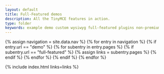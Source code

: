 ```yaml
---
layout: default
title: Full-Featured demos
description: All the TinyMCE features in action.
type: folder
keywords: example demo custom wysiwyg full-featured plugins non-premium
---
```


{% assign navigation = site.data.nav %}
{% for entry in navigation %}
  {% if entry.url == "demo" %}
    {% for subentry in entry.pages %}
      {% if subentry.url == "full-featured" %}
        {% assign links = subentry.pages %}
      {% endif %}
    {% endfor %}
  {% endif %}
{% endfor %}

{% include index.html links=links %}
